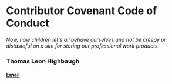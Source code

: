 # Contributor Covenant Code of Conduct

*Now, now children let's all behave ourselves and not be creepy or distasteful on a site for storing our professional work products*.

### Thomas Leon Highbaugh
#### [Email](thighbaugh@zoho.com)
